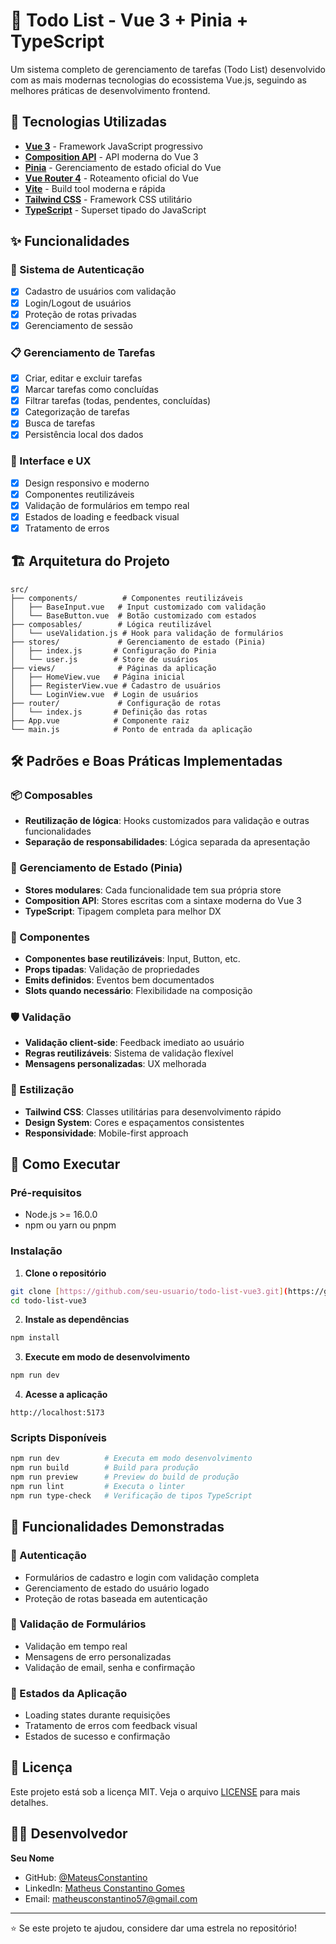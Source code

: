 # 📝 Todo List - Vue 3 + Pinia + TypeScript

Um sistema completo de gerenciamento de tarefas (Todo List) desenvolvido com as mais modernas tecnologias do ecossistema Vue.js, seguindo as melhores práticas de desenvolvimento frontend.

## 🚀 Tecnologias Utilizadas

- **[Vue 3](https://vuejs.org/)** - Framework JavaScript progressivo
- **[Composition API](https://vuejs.org/guide/extras/composition-api-faq.html)** - API moderna do Vue 3
- **[Pinia](https://pinia.vuejs.org/)** - Gerenciamento de estado oficial do Vue
- **[Vue Router 4](https://router.vuejs.org/)** - Roteamento oficial do Vue
- **[Vite](https://vitejs.dev/)** - Build tool moderna e rápida
- **[Tailwind CSS](https://tailwindcss.com/)** - Framework CSS utilitário
- **[TypeScript](https://www.typescriptlang.org/)** - Superset tipado do JavaScript

## ✨ Funcionalidades

### 🔐 Sistema de Autenticação
- [x] Cadastro de usuários com validação
- [x] Login/Logout de usuários
- [x] Proteção de rotas privadas
- [x] Gerenciamento de sessão

### 📋 Gerenciamento de Tarefas 
- [x] Criar, editar e excluir tarefas
- [x] Marcar tarefas como concluídas
- [x] Filtrar tarefas (todas, pendentes, concluídas)
- [x] Categorização de tarefas
- [x] Busca de tarefas
- [x] Persistência local dos dados

### 🎨 Interface e UX
- [x] Design responsivo e moderno
- [x] Componentes reutilizáveis
- [x] Validação de formulários em tempo real
- [x] Estados de loading e feedback visual
- [x] Tratamento de erros

## 🏗️ Arquitetura do Projeto

```
src/
├── components/          # Componentes reutilizáveis
│   ├── BaseInput.vue   # Input customizado com validação
│   └── BaseButton.vue  # Botão customizado com estados
├── composables/        # Lógica reutilizável
│   └── useValidation.js # Hook para validação de formulários
├── stores/             # Gerenciamento de estado (Pinia)
│   ├── index.js       # Configuração do Pinia
│   └── user.js        # Store de usuários
├── views/              # Páginas da aplicação
│   ├── HomeView.vue   # Página inicial
│   ├── RegisterView.vue # Cadastro de usuários
│   └── LoginView.vue  # Login de usuários
├── router/             # Configuração de rotas
│   └── index.js       # Definição das rotas
├── App.vue            # Componente raiz
└── main.js            # Ponto de entrada da aplicação
```

## 🛠️ Padrões e Boas Práticas Implementadas

### 📦 Composables
- **Reutilização de lógica**: Hooks customizados para validação e outras funcionalidades
- **Separação de responsabilidades**: Lógica separada da apresentação

### 🏪 Gerenciamento de Estado (Pinia)
- **Stores modulares**: Cada funcionalidade tem sua própria store
- **Composition API**: Stores escritas com a sintaxe moderna do Vue 3
- **TypeScript**: Tipagem completa para melhor DX

### 🧩 Componentes
- **Componentes base reutilizáveis**: Input, Button, etc.
- **Props tipadas**: Validação de propriedades
- **Emits definidos**: Eventos bem documentados
- **Slots quando necessário**: Flexibilidade na composição

### 🛡️ Validação
- **Validação client-side**: Feedback imediato ao usuário
- **Regras reutilizáveis**: Sistema de validação flexível
- **Mensagens personalizadas**: UX melhorada

### 🎨 Estilização
- **Tailwind CSS**: Classes utilitárias para desenvolvimento rápido
- **Design System**: Cores e espaçamentos consistentes
- **Responsividade**: Mobile-first approach

## 🚀 Como Executar

### Pré-requisitos
- Node.js >= 16.0.0
- npm ou yarn ou pnpm

### Instalação

1. **Clone o repositório**
```bash
git clone [https://github.com/seu-usuario/todo-list-vue3.git](https://github.com/MatheusConstantino/todolist-frontend.git)
cd todo-list-vue3
```

2. **Instale as dependências**
```bash
npm install
```

3. **Execute em modo de desenvolvimento**
```bash
npm run dev
```

4. **Acesse a aplicação**
```
http://localhost:5173
```

### Scripts Disponíveis

```bash
npm run dev          # Executa em modo desenvolvimento
npm run build        # Build para produção
npm run preview      # Preview do build de produção
npm run lint         # Executa o linter
npm run type-check   # Verificação de tipos TypeScript
```

## 📱 Funcionalidades Demonstradas

### 🔐 Autenticação
- Formulários de cadastro e login com validação completa
- Gerenciamento de estado do usuário logado
- Proteção de rotas baseada em autenticação

### 🎯 Validação de Formulários
- Validação em tempo real
- Mensagens de erro personalizadas
- Validação de email, senha e confirmação

### 🔄 Estados da Aplicação
- Loading states durante requisições
- Tratamento de erros com feedback visual
- Estados de sucesso e confirmação


## 📄 Licença

Este projeto está sob a licença MIT. Veja o arquivo [LICENSE](LICENSE) para mais detalhes.

## 👨‍💻 Desenvolvedor

**Seu Nome**
- GitHub: [@MateusConstantino](https://github.com/MatheusConstantino)
- LinkedIn: [Matheus Constantino Gomes](https://linkedin.com/in/matheus-constantino-gomes)
- Email: matheusconstantino57@gmail.com

---

⭐ Se este projeto te ajudou, considere dar uma estrela no repositório!
